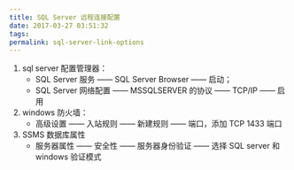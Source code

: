 ```yaml
---
title: SQL Server 远程连接配置
date: 2017-03-27 03:51:32
tags: 
permalink: sql-server-link-options
---
```


1. sql server 配置管理器：
   	- SQL Server 服务 —— SQL Server Browser —— 启动；
   	- SQL Server 网络配置 —— MSSQLSERVER 的协议 —— TCP/IP —— 启用
2. windows 防火墙：
   	- 高级设置 —— 入站规则 —— 新建规则 —— 端口，添加 TCP 1433 端口
3. SSMS 数据库属性
   	- 服务器属性 —— 安全性 —— 服务器身份验证 —— 选择 SQL server 和 windows 验证模式
